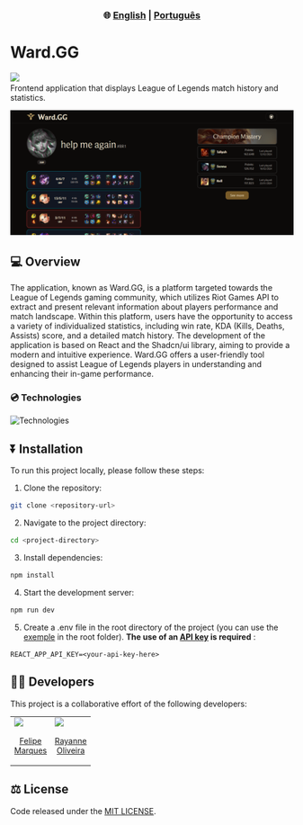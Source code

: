 <div align="center">
  <h3> 🌐 
    <a href="https://github.com/felipecomarques/ward-gg/blob/main/README.md" target="_blank">English</a> | 
    <a href="https://github.com/felipecomarques/ward-gg/blob/main/docs/README.pt-br.md" target="_blank">Português</a>  
  </h3>
</div>

# Ward.GG

<div align="left">
    <img src="https://img.shields.io/badge/License-MIT-blue" >
</div>
Frontend application that displays League of Legends match history and statistics.

![wardgg-homepage](./docs/homePagePrint.png)

## 💻 Overview
The application, known as Ward.GG, is a platform targeted towards the League of Legends gaming community, which utilizes Riot Games API to extract and present relevant information about players performance and match landscape. Within this platform, users have the opportunity to access a variety of individualized statistics, including win rate, KDA (Kills, Deaths, Assists) score, and a detailed match history. The development of the application is based on React and the Shadcn/ui library, aiming to provide a modern and intuitive experience. Ward.GG offers a user-friendly tool designed to assist League of Legends players in understanding and enhancing their in-game performance.

### 💿 Technologies
![Technologies](https://skillicons.dev/icons?i=js,nodejs,vite,react,tailwind)

## ⏬ Installation
    
To run this project locally, please follow these steps:
1. Clone the repository:
```bash
git clone <repository-url>
```

2. Navigate to the project directory:
```bash
cd <project-directory>
```

3. Install dependencies:
```bash
npm install
```

4. Start the development server: 
```bash
npm run dev
```

5. Create a .env file in the root directory of the project (you can use the [exemple](https://github.com/felipecomarques/ward-gg/blob/main/.env.exemple) in the root folder). **The use of an [API key](https://developer.riotgames.com/) is required** :
```
REACT_APP_API_KEY=<your-api-key-here>
```

## 👨‍💻 Developers
This project is a collaborative effort of the following developers:

<table>
  <tr>
    <td>
      <a href="https://github.com/felipecomarques" target="_blank">
        <img src="https://avatars.githubusercontent.com/u/57302703?v=4" width=100 />
        <p align="center">Felipe<br/> Marques </p>
      </a>
    </td>
    <td>
      <a href="https://github.com/RayanneOlivera" target="_blank">
        <img src="https://avatars.githubusercontent.com/u/61166923?v=4" width=100 />
        <p align="center">Rayanne <br/>Oliveira</p>
      </a>
    </td>
  </tr>
</table>


## ⚖️ License
Code released under the [MIT LICENSE](https://github.com/felipecomarques/ward-gg/blob/main/LICENSE).